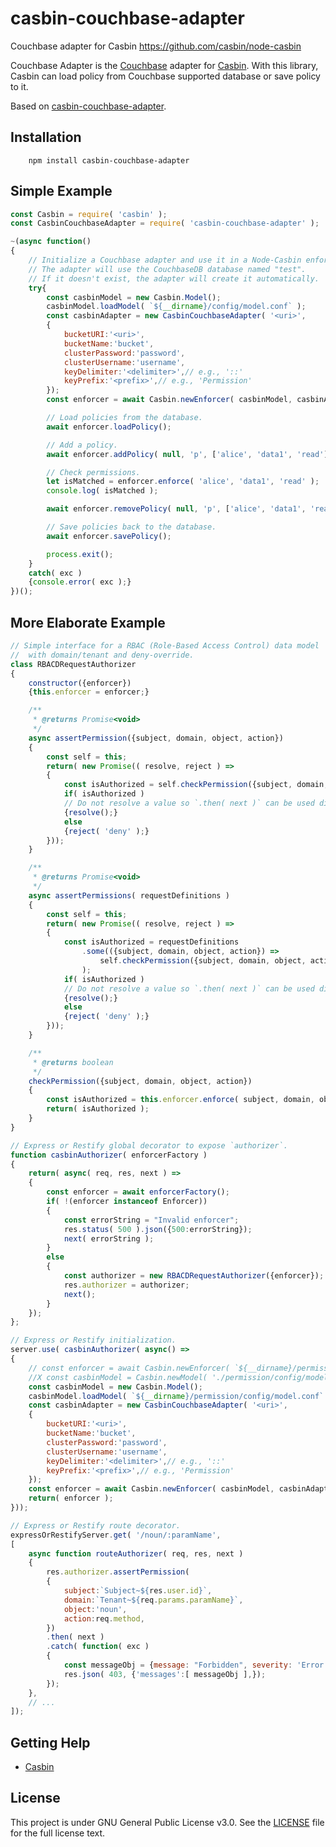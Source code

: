 # casbin-couchbase-adapter

Couchbase adapter for Casbin https://github.com/casbin/node-casbin

Couchbase Adapter is the [Couchbase](https://github.com/MarkMYoung/casbin-couchbase-adapter) adapter for [Casbin](https://github.com/casbin/node-casbin). With this library, Casbin can load policy from Couchbase supported database or save policy to it.

Based on [casbin-couchbase-adapter](https://github.com/szy0syz/casbin-mongoose-adapter).

## Installation

		npm install casbin-couchbase-adapter

## Simple Example

```js
const Casbin = require( 'casbin' );
const CasbinCouchbaseAdapter = require( 'casbin-couchbase-adapter' );

~(async function()
{
	// Initialize a Couchbase adapter and use it in a Node-Casbin enforcer:
	// The adapter will use the CouchbaseDB database named "test".
	// If it doesn't exist, the adapter will create it automatically.
	try{
		const casbinModel = new Casbin.Model();
		casbinModel.loadModel( `${__dirname}/config/model.conf` );
		const casbinAdapter = new CasbinCouchbaseAdapter( '<uri>',
		{
			bucketURI:'<uri>',
			bucketName:'bucket',
			clusterPassword:'password',
			clusterUsername:'username',
			keyDelimiter:'<delimiter>',// e.g., '::'
			keyPrefix:'<prefix>',// e.g., 'Permission'
		});
		const enforcer = await Casbin.newEnforcer( casbinModel, casbinAdapter );

		// Load policies from the database.
		await enforcer.loadPolicy();

		// Add a policy.
		await enforcer.addPolicy( null, 'p', ['alice', 'data1', 'read']);

		// Check permissions.
		let isMatched = enforcer.enforce( 'alice', 'data1', 'read' );
		console.log( isMatched );

		await enforcer.removePolicy( null, 'p', ['alice', 'data1', 'read']);

		// Save policies back to the database.
		await enforcer.savePolicy();

		process.exit();
	}
	catch( exc )
	{console.error( exc );}
})();
```

## More Elaborate Example

```js
// Simple interface for a RBAC (Role-Based Access Control) data model 
//	with domain/tenant and deny-override.
class RBACDRequestAuthorizer
{
	constructor({enforcer})
	{this.enforcer = enforcer;}

	/**
	 * @returns Promise<void>
	 */
	async assertPermission({subject, domain, object, action})
	{
		const self = this;
		return( new Promise(( resolve, reject ) =>
		{
			const isAuthorized = self.checkPermission({subject, domain, object, action});
			if( isAuthorized )
			// Do not resolve a value so `.then( next )` can be used directly.
			{resolve();}
			else
			{reject( 'deny' );}
		}));
	}

	/**
	 * @returns Promise<void>
	 */
	async assertPermissions( requestDefinitions )
	{
		const self = this;
		return( new Promise(( resolve, reject ) =>
		{
			const isAuthorized = requestDefinitions
				.some(({subject, domain, object, action}) => 
					self.checkPermission({subject, domain, object, action})
				);
			if( isAuthorized )
			// Do not resolve a value so `.then( next )` can be used directly.
			{resolve();}
			else
			{reject( 'deny' );}
		}));
	}

	/**
	 * @returns boolean
	 */
	checkPermission({subject, domain, object, action})
	{
		const isAuthorized = this.enforcer.enforce( subject, domain, object, action );
		return( isAuthorized );
	}
}
```

```js
// Express or Restify global decorator to expose `authorizer`.
function casbinAuthorizer( enforcerFactory )
{
	return( async( req, res, next ) =>
	{
		const enforcer = await enforcerFactory();
		if( !(enforcer instanceof Enforcer))
		{
			const errorString = "Invalid enforcer";
			res.status( 500 ).json({500:errorString});
			next( errorString );
		}
		else
		{
			const authorizer = new RBACDRequestAuthorizer({enforcer});
			res.authorizer = authorizer;
			next();
		}
	});
};
```

```js
// Express or Restify initialization.
server.use( casbinAuthorizer( async() =>
{
	// const enforcer = await Casbin.newEnforcer( `${__dirname}/permission/config/model.conf`, `${__dirname}/permission/config/policy.csv` );
	//X const casbinModel = Casbin.newModel( './permission/config/model.conf' );
	const casbinModel = new Casbin.Model();
	casbinModel.loadModel( `${__dirname}/permission/config/model.conf` );
	const casbinAdapter = new CasbinCouchbaseAdapter( '<uri>',
	{
		bucketURI:'<uri>',
		bucketName:'bucket',
		clusterPassword:'password',
		clusterUsername:'username',
		keyDelimiter:'<delimiter>',// e.g., '::'
		keyPrefix:'<prefix>',// e.g., 'Permission'
	});
	const enforcer = await Casbin.newEnforcer( casbinModel, casbinAdapter );
	return( enforcer );
}));
```

```js
// Express or Restify route decorator.
expressOrRestifyServer.get( '/noun/:paramName',
[
	async function routeAuthorizer( req, res, next )
	{
		res.authorizer.assertPermission(
		{
			subject:`Subject~${res.user.id}`,
			domain:`Tenant~${req.params.paramName}`,
			object:'noun',
			action:req.method,
		})
		.then( next )
		.catch( function( exc )
		{
			const messageObj = {message: "Forbidden", severity: 'Error', name: 'AccessDeniedError'};
			res.json( 403, {'messages':[ messageObj ],});
		});
	},
	// ...
]);
```

## Getting Help

- [Casbin](https://github.com/casbin/node-casbin)

## License

This project is under GNU General Public License v3.0. See the [LICENSE](LICENSE) file for the full license text.

